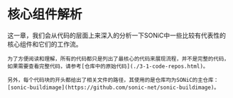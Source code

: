 # 核心组件解析

这一章，我们会从代码的层面上来深入的分析一下SONiC中一些比较有代表性的核心组件和它们的工作流。

```admonish note
为了方便阅读和理解，所有的代码都只是列出了最核心的代码来展现流程，并不是完整的代码，如果需要查看完整代码，请参考[仓库中的原始代码](./3-1-code-repos.html)。

另外，每个代码块的开头都给出了相关文件的路径，其使用的是仓库均为SONiC的主仓库：[sonic-buildimage](https://github.com/sonic-net/sonic-buildimage)。
```